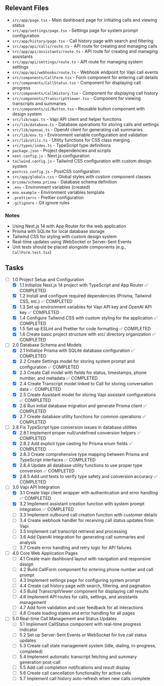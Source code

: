 ## Relevant Files

- `src/app/page.tsx` - Main dashboard page for initiating calls and viewing status
- `src/app/settings/page.tsx` - Settings page for system prompt configuration
- `src/app/history/page.tsx` - Call history page with search and filtering
- `src/app/api/calls/route.ts` - API route for creating and managing calls
- `src/app/api/assistants/route.ts` - API route for creating and managing assistants
- `src/app/api/settings/route.ts` - API route for managing system settings
- `src/app/api/webhooks/route.ts` - Webhook endpoint for Vapi call events
- `src/components/CallForm.tsx` - Form component for entering call details
- `src/components/CallStatus.tsx` - Component for displaying call progress
- `src/components/CallHistory.tsx` - Component for displaying call history
- `src/components/TranscriptViewer.tsx` - Component for viewing transcripts and summaries
- `src/components/ui/Button.tsx` - Reusable button component with design system
- `src/lib/vapi.ts` - Vapi API client and helper functions
- `src/lib/database.ts` - Database operations for storing calls and settings
- `src/lib/openai.ts` - OpenAI client for generating call summaries
- `src/lib/env.ts` - Environment variable configuration and validation
- `src/lib/utils.ts` - Utility functions for CSS class merging
- `src/types/index.ts` - TypeScript type definitions
- `package.json` - Project dependencies and scripts
- `next.config.js` - Next.js configuration
- `tailwind.config.js` - Tailwind CSS configuration with custom design system
- `postcss.config.js` - PostCSS configuration
- `src/app/globals.css` - Global styles with custom component classes
- `prisma/schema.prisma` - Database schema definition
- `.env` - Environment variables (created)
- `env.example` - Environment variables template
- `.prettierrc` - Prettier configuration
- `.gitignore` - Git ignore rules

### Notes

- Using Next.js 14 with App Router for the web application
- Prisma with SQLite for local database storage
- Tailwind CSS for styling with custom design system
- Real-time updates using WebSocket or Server-Sent Events
- Unit tests should be placed alongside components (e.g., `CallForm.test.tsx`)

## Tasks

- [ ] 1.0 Project Setup and Configuration
  - [x] 1.1 Initialize Next.js 14 project with TypeScript and App Router ✅ COMPLETED
  - [x] 1.2 Install and configure required dependencies (Prisma, Tailwind CSS, etc.) ✅ COMPLETED
  - [x] 1.3 Set up environment variables for Vapi API key and OpenAI API key ✅ COMPLETED
  - [x] 1.4 Configure Tailwind CSS with custom styling for the application ✅ COMPLETED
  - [x] 1.5 Set up ESLint and Prettier for code formatting ✅ COMPLETED
  - [x] 1.6 Create basic project structure with src/ directory organization ✅ COMPLETED

- [ ] 2.0 Database Schema and Models
  - [x] 2.1 Initialize Prisma with SQLite database configuration ✅ COMPLETED
  - [x] 2.2 Create Settings model for storing system prompt and configuration ✅ COMPLETED
  - [x] 2.3 Create Call model with fields for status, timestamps, phone number, and metadata ✅ COMPLETED
  - [x] 2.4 Create Transcript model linked to Call for storing conversation data ✅ COMPLETED
  - [x] 2.5 Create Assistant model for storing Vapi assistant configurations ✅ COMPLETED
  - [x] 2.6 Run initial database migration and generate Prisma client ✅ COMPLETED
  - [x] 2.7 Create database utility functions for common operations ✅ COMPLETED

- [ ] 2.8 Fix TypeScript type conversion issues in database utilities
  - [x] 2.8.1 Implement proper null/undefined conversion helpers ✅ COMPLETED
  - [x] 2.8.2 Add explicit type casting for Prisma enum fields ✅ COMPLETED
  - [x] 2.8.3 Create comprehensive type mapping between Prisma and TypeScript interfaces ✅ COMPLETED
  - [x] 2.8.4 Update all database utility functions to use proper type conversion ✅ COMPLETED
  - [x] 2.8.5 Add unit tests to verify type safety and conversion accuracy ✅ COMPLETED

- [ ] 3.0 Vapi API Integration
  - [x] 3.1 Create Vapi client wrapper with authentication and error handling ✅ COMPLETED
  - [x] 3.2 Implement assistant creation function with system prompt integration ✅ COMPLETED
  - [ ] 3.3 Implement outbound call creation function with customer details
  - [ ] 3.4 Create webhook handler for receiving call status updates from Vapi
  - [ ] 3.5 Implement call transcript retrieval and processing
  - [ ] 3.6 Add OpenAI integration for generating call summaries and analysis
  - [ ] 3.7 Create error handling and retry logic for API failures

- [ ] 4.0 Core Web Application Pages
  - [ ] 4.1 Create main dashboard layout with navigation and responsive design
  - [ ] 4.2 Build CallForm component for entering phone number and call prompt
  - [ ] 4.3 Implement settings page for configuring system prompt
  - [ ] 4.4 Create call history page with search, filtering, and pagination
  - [ ] 4.5 Build TranscriptViewer component for displaying call results
  - [ ] 4.6 Implement API routes for calls, settings, and assistants management
  - [ ] 4.7 Add form validation and user feedback for all interactions
  - [ ] 4.8 Create loading states and error handling for all pages

- [ ] 5.0 Real-time Call Management and Status Updates
  - [ ] 5.1 Implement CallStatus component with real-time progress indicator
  - [ ] 5.2 Set up Server-Sent Events or WebSocket for live call status updates
  - [ ] 5.3 Create call state management system (idle, dialing, in-progress, completed)
  - [ ] 5.4 Implement automatic transcript fetching and summary generation post-call
  - [ ] 5.5 Add call completion notifications and result display
  - [ ] 5.6 Create call cancellation functionality for active calls
  - [ ] 5.7 Implement call history auto-refresh when new calls complete 